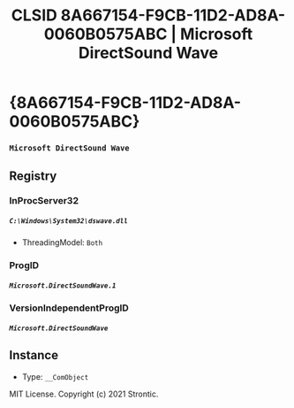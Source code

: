 ﻿---
title: "CLSID 8A667154-F9CB-11D2-AD8A-0060B0575ABC | Microsoft DirectSound Wave"
excerpt: What is COM-Object CLSID 8A667154-F9CB-11D2-AD8A-0060B0575ABC?
---

# {8A667154-F9CB-11D2-AD8A-0060B0575ABC}

### `Microsoft DirectSound Wave`

## Registry


### InProcServer32

##### `C:\Windows\System32\dswave.dll`
* ThreadingModel: `Both`

### ProgID

##### `Microsoft.DirectSoundWave.1`

### VersionIndependentProgID

##### `Microsoft.DirectSoundWave`

## Instance

* Type: `__ComObject`

MIT License. Copyright (c) 2021 Strontic.


